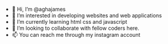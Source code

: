 - 👋 Hi, I’m @aghajames
- 👀 I’m interested in developing websites and web applications
- 🌱 I’m currently learning html css and javascript
- 💞️ I’m looking to collaborate with fellow coders here.
- 📫 You can reach me through my instagram account

<!---
aghajames/aghajames is a ✨ special ✨ repository because its `README.md` (this file) appears on your GitHub profile.
You can click the Preview link to take a look at your changes.
--->
